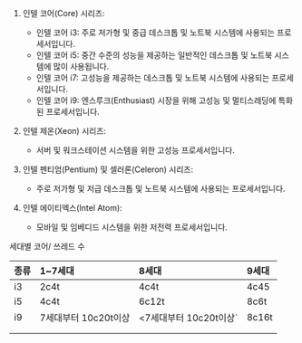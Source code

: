 
1. 인텔 코어(Core) 시리즈:
    
    - 인텔 코어 i3: 주로 저가형 및 중급 데스크톱 및 노트북 시스템에 사용되는 프로세서입니다.
    - 인텔 코어 i5: 중간 수준의 성능을 제공하는 일반적인 데스크톱 및 노트북 시스템에 많이 사용됩니다.
    - 인텔 코어 i7: 고성능을 제공하는 데스크톱 및 노트북 시스템에 사용되는 프로세서입니다.
    - 인텔 코어 i9: 엔스루크(Enthusiast) 시장을 위해 고성능 및 멀티스레딩에 특화된 프로세서입니다.
2. 인텔 제온(Xeon) 시리즈:
    
    - 서버 및 워크스테이션 시스템을 위한 고성능 프로세서입니다.
3. 인텔 펜티엄(Pentium) 및 셀러론(Celeron) 시리즈:
    
    - 주로 저가형 및 저급 데스크톱 및 노트북 시스템에 사용되는 프로세서입니다.
4. 인텔 에이티엑스(Intel Atom):
    
    - 모바일 및 임베디드 시스템을 위한 저전력 프로세서입니다.



세대별 코어/ 쓰레드 수 


| 종류  | 1~7세대          | 8세대              | 9세대   |
| :-- | :------------- | :--------------- | :---- |
| i3  | 2c4t           | 4c4t             | 4c45  |
| i5  | 4c4t           | 6c12t            | 8c6t  |
| i9  | 7세대부터 10c20t이상 | <7세대부터 10c20t이상` | 8c16t |
|     |                |                  |       |
|     |                |                  |       |


